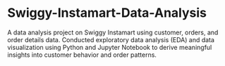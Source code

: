 # Swiggy-Instamart-Data-Analysis
A data analysis project on Swiggy Instamart using customer, orders, and order details data. Conducted exploratory data analysis (EDA) and data visualization using Python and Jupyter Notebook to derive meaningful insights into customer behavior and order patterns.
